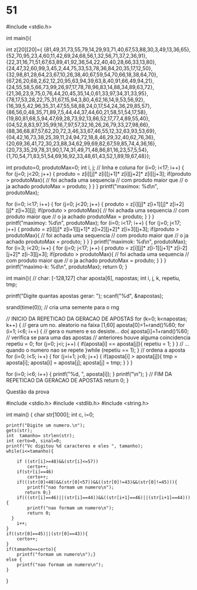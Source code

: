 # 51
#include <stdio.h>

int main(){

int z[20][20]={ {81,49,31,73,55,79,14,29,93,71,40,67,53,88,30,3,49,13,36,65}, {52,70,95,23,4,60,11,42,69,24,68,56,1,32,56,71,37,2,36,91}, {22,31,16,71,51,67,63,89,41,92,36,54,22,40,40,28,66,33,13,80}, {24,47,32,60,99,3,45,2,44,75,33,53,78,36,84,20,35,17,12,50}, {32,98,81,28,64,23,67,10,26,38,40,67,59,54,70,66,18,38,64,70}, {67,26,20,68,2,62,12,20,95,63,94,39,63,8,40,91,66,49,94,21}, {24,55,58,5,66,73,99,26,97,17,78,78,96,83,14,88,34,89,63,72}, {21,36,23,9,75,0,76,44,20,45,35,14,0,61,33,97,34,31,33,95}, {78,17,53,28,22,75,31,67,15,94,3,80,4,62,16,14,9,53,56,92}, {16,39,5,42,96,35,31,47,55,58,88,24,0,17,54,24,36,29,85,57}, {86,56,0,48,35,71,89,7,5,44,44,37,44,60,21,58,51,54,17,58}, {19,80,81,68,5,94,47,69,28,73,92,13,86,52,17,77,4,89,55,40}, {04,52,8,83,97,35,99,16,7,97,57,32,16,26,26,79,33,27,98,66}, {88,36,68,87,57,62,20,72,3,46,33,67,46,55,12,32,63,93,53,69}, {04,42,16,73,38,25,39,11,24,94,72,18,8,46,29,32,40,62,76,36}, {20,69,36,41,72,30,23,88,34,62,99,69,82,67,59,85,74,4,36,16}, {20,73,35,29,78,31,90,1,74,31,49,71,48,86,81,16,23,57,5,54}, {1,70,54,71,83,51,54,69,16,92,33,48,61,43,52,1,89,19,67,48}};

int produto=0, produtoMax=0; int i, j; // linha e coluna for (i=0; i<17; i++) { for (j=0; j<20; j++) { produto = z[i][j]* z[i][j+1]* z[i][j+2]* z[i][j+3]; if(produto > produtoMax){ // foi achada uma sequencia // com produto maior que // o ja achado produtoMax = produto; } } } printf("maximox: %d\n", produtoMax);

for (i=0; i<17; i++) { for (j=0; j<20; j++) { produto = z[i][j]* z[i+1][j]* z[i+2][j]* z[i+3][j]; if(produto > produtoMax){ // foi achada uma sequencia // com produto maior que // o ja achado produtoMax = produto; } } } printf("maximoy: %d\n", produtoMax); for (i=0; i<17; i++) { for (j=0; j<17; j++) { produto = z[i][j]* z[i+1][j+1]* z[i+2][j+2]* z[i+3][j+3]; if(produto > produtoMax){ // foi achada uma sequencia // com produto maior que // o ja achado produtoMax = produto; } } } printf("maximok: %d\n", produtoMax); for (i=3; i<20; i++) { for (j=0; j<17; j++) { produto = z[i][j]* z[i-1][j+1]* z[i-2][j+2]* z[i-3][j+3]; if(produto > produtoMax){ // foi achada uma sequencia // com produto maior que // o ja achado produtoMax = produto; } } } printf("maximo-k: %d\n", produtoMax); return 0; }

int main(){ // char: [-128,127] char aposta[6], napostas; int i, j, k, repetiu, tmp;

printf("Digite quantas apostas gerar: "); scanf("%d", &napostas);

srand(time(0)); // cria uma semente para o rng

// INICIO DA REPETICAO DA GERACAO DE APOSTAS for (k=0; k<napostas; k++) { // gera um no. aleatorio na faixa [1,60] aposta[0]=1+rand()%60; for (i=1; i<6; i++) { // gera o numero e so desiste... do{ aposta[i]=1+rand()%60; // verifica se para uma das apostas // anteriores houve alguma coincidencia repetiu = 0; for (j=0; j<i; j++) { if(aposta[i] == aposta[j]){ repetiu = 1; } } // ... quando o numero nao se repete }while (repetiu == 1); } // ordena a aposta for (i=0; i<5; i++) { for (j=i+1; j<6; j++) { if(aposta[i] > aposta[j]){ tmp = aposta[i]; aposta[i] = aposta[j]; aposta[j] = tmp; } } }

for (i=0; i<6; i++) {
  printf("%d, ", aposta[i]);
}
printf("\n");
} // FIM DA REPETICAO DA GERACAO DE APOSTAS return 0; }

Questão da prova

#include <stdio.h>
#include <stdlib.h>
#include <string.h>

int main()
{
    char str[1000];
    int c, i=0;

    printf("Digite um numero.\n");
    gets(str);
    int  tamanho= strlen(str);
    int certo=0, sinal=0;
    printf("Vc digitou %d caracteres e eles ", tamanho);
    while(i<=tamanho){

        if ((str[i]>=48)&&(str[i]<=57))
            certo++;
        if(str[i]==46)
            certo++;
        if(((str[0]<48)&&(str[0]<57))&&((str[0]!=43)&&(str[0]!=45))){
            printf("nao formam um numero\n");
           return 0;}
        if(((str[i]==46)||(str[i]==44))&&((str[i+1]==46)||(str[i+1]==44))){
            printf("nao formam um numero\n");
            return 0;
      }
        i++;
    }
    if((str[0]==45)||(str[0]==43)){
        certo++;
    }
    if(tamanho==certo){
        printf("formam um numero\n");}
    else {
        printf("nao formam um numero\n");
    }
}

